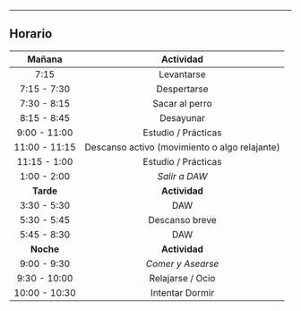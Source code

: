 
---
## Horario

|  **Mañana**   |                 **Actividad**                 |
| :-----------: | :-------------------------------------------: |
|     7:15      |                  Levantarse                   |
|  7:15 - 7:30  |                  Despertarse                  |
|  7:30 - 8:15  |                Sacar al perro                 |
|  8:15 - 8:45  |                   Desayunar                   |
| 9:00 - 11:00  |              Estudio / Prácticas              |
| 11:00 - 11:15 | Descanso activo (movimiento o algo relajante) |
| 11:15 - 1:00  |              Estudio / Prácticas              |
|  1:00 - 2:00  |                 *Salir a DAW*                 |
|   **Tarde**   |                 **Actividad**                 |
|  3:30 - 5:30  |                      DAW                      |
|  5:30 - 5:45  |                Descanso breve                 |
|  5:45 - 8:30  |                      DAW                      |
|   **Noche**   |                 **Actividad**                 |
|  9:00 - 9:30  |               *Comer y Asearse*               |
| 9:30 - 10:00  |               Relajarse / Ocio                |
| 10:00 - 10:30 |                Intentar Dormir                |
